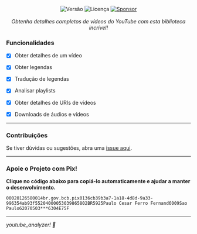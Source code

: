 <div align="center">

![Versão](https://img.shields.io/badge/version-1.0-orange)
![Licença](https://img.shields.io/badge/license-MIT-orange)
[![Sponsor](https://img.shields.io/badge/📖Documentation-green)](https://github.com/PauloCesar-dev404/youtube_analyzer/Docs/document.md)
<br><br>
<i>Obtenha detalhes completos de vídeos do YouTube com esta biblioteca incrível!</i>
<br>
</div>

### Funcionalidades
- [x] Obter detalhes de um vídeo
- [x] Obter legendas
- [x] Tradução de legendas
- [x] Analisar playlists
- [x] Obter detalhes de URIs de vídeos
- [x] Downloads de áudios e vídeos


---

### Contribuições
Se tiver dúvidas ou sugestões, abra uma [issue aqui](https://github.com/PauloCesar-dev404/youtube_analyzer/issues).

---

### Apoie o Projeto com Pix!
**Clique no código abaixo para copiá-lo automaticamente e ajudar a manter o desenvolvimento.**  
```
00020126580014br.gov.bcb.pix0136cb39b3a7-1a18-4d8d-9a33-996354ab93f55204000053039865802BR5925Paulo Cesar Ferro Fernand6009Sao Paulo62070503***6304E75F
```

---

<i>youtube_analyzer! 🚀</i>


